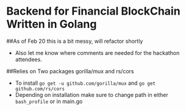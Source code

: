 # Backend for Financial BlockChain Written in Golang

##As of Feb 20 this is a bit messy, will refactor shortly
- Also let me know where comments are needed for the hackathon attendees.

##Relies on Two packages gorilla/mux and rs/cors
- To install `go get -u github.com/gorilla/mux` and `go get github.com/rs/cors`
- Depending on installation make sure to change path in either `bash_profile` or in main.go
